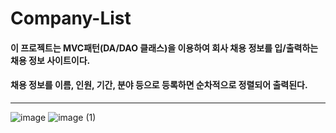# Company-List
#### 이 프로젝트는 MVC패턴(DA/DAO 클래스)을 이용하여 회사 채용 정보를 입/출력하는 채용 정보 사이트이다.
#### 채용 정보를 이름, 인원, 기간, 분야 등으로 등록하면 순차적으로 정렬되어 출력된다.
---
![image](https://github.com/user-attachments/assets/50167823-7f80-4d40-80bc-b1444a0e9eef)
![image (1)](https://github.com/user-attachments/assets/70c4abd9-cb50-465c-9fdf-8956c8939c16)
